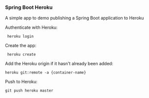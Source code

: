 ### Spring Boot Heroku

A simple app to demo publishing a Spring Boot application to Heroku

Authenticate with Heroku:

``` heroku login```

Create the app:

``` heroku create```

Add the Heroku origin if it hasn't already been added:

```heroku git:remote -a {container-name}```

Push to Heroku:

```git push heroku master```